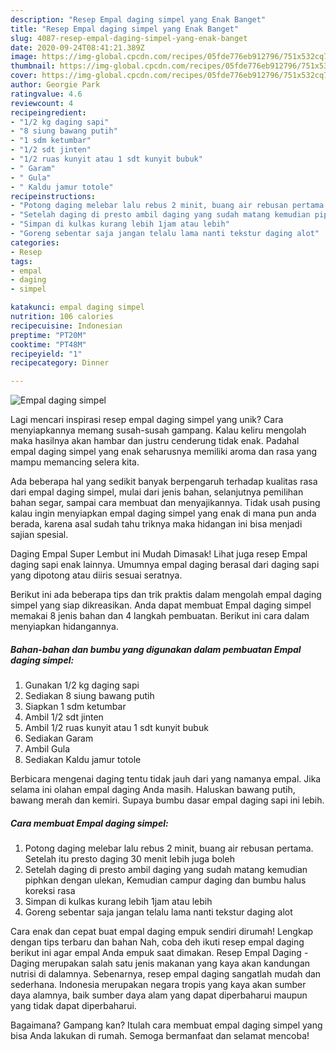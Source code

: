 ```yaml
---
description: "Resep Empal daging simpel yang Enak Banget"
title: "Resep Empal daging simpel yang Enak Banget"
slug: 4087-resep-empal-daging-simpel-yang-enak-banget
date: 2020-09-24T08:41:21.389Z
image: https://img-global.cpcdn.com/recipes/05fde776eb912796/751x532cq70/empal-daging-simpel-foto-resep-utama.jpg
thumbnail: https://img-global.cpcdn.com/recipes/05fde776eb912796/751x532cq70/empal-daging-simpel-foto-resep-utama.jpg
cover: https://img-global.cpcdn.com/recipes/05fde776eb912796/751x532cq70/empal-daging-simpel-foto-resep-utama.jpg
author: Georgie Park
ratingvalue: 4.6
reviewcount: 4
recipeingredient:
- "1/2 kg daging sapi"
- "8 siung bawang putih"
- "1 sdm ketumbar"
- "1/2 sdt jinten"
- "1/2 ruas kunyit atau 1 sdt kunyit bubuk"
- " Garam"
- " Gula"
- " Kaldu jamur totole"
recipeinstructions:
- "Potong daging melebar lalu rebus 2 minit, buang air rebusan pertama. Setelah itu presto daging 30 menit lebih juga boleh"
- "Setelah daging di presto ambil daging yang sudah matang kemudian piphkan dengan ulekan, Kemudian campur daging dan bumbu halus koreksi rasa"
- "Simpan di kulkas kurang lebih 1jam atau lebih"
- "Goreng sebentar saja jangan telalu lama nanti tekstur daging alot"
categories:
- Resep
tags:
- empal
- daging
- simpel

katakunci: empal daging simpel 
nutrition: 106 calories
recipecuisine: Indonesian
preptime: "PT20M"
cooktime: "PT48M"
recipeyield: "1"
recipecategory: Dinner

---
```



![Empal daging simpel](https://img-global.cpcdn.com/recipes/05fde776eb912796/751x532cq70/empal-daging-simpel-foto-resep-utama.jpg)

Lagi mencari inspirasi resep empal daging simpel yang unik? Cara menyiapkannya memang susah-susah gampang. Kalau keliru mengolah maka hasilnya akan hambar dan justru cenderung tidak enak. Padahal empal daging simpel yang enak seharusnya memiliki aroma dan rasa yang mampu memancing selera kita.

Ada beberapa hal yang sedikit banyak berpengaruh terhadap kualitas rasa dari empal daging simpel, mulai dari jenis bahan, selanjutnya pemilihan bahan segar, sampai cara membuat dan menyajikannya. Tidak usah pusing kalau ingin menyiapkan empal daging simpel yang enak di mana pun anda berada, karena asal sudah tahu triknya maka hidangan ini bisa menjadi sajian spesial.

Daging Empal Super Lembut ini Mudah Dimasak! Lihat juga resep Empal daging sapi enak lainnya. Umumnya empal daging berasal dari daging sapi yang dipotong atau diiris sesuai seratnya.


Berikut ini ada beberapa tips dan trik praktis dalam mengolah empal daging simpel yang siap dikreasikan. Anda dapat membuat Empal daging simpel memakai 8 jenis bahan dan 4 langkah pembuatan. Berikut ini cara dalam menyiapkan hidangannya.

<!--inarticleads1-->

##### Bahan-bahan dan bumbu yang digunakan dalam pembuatan Empal daging simpel:

1. Gunakan 1/2 kg daging sapi
1. Sediakan 8 siung bawang putih
1. Siapkan 1 sdm ketumbar
1. Ambil 1/2 sdt jinten
1. Ambil 1/2 ruas kunyit atau 1 sdt kunyit bubuk
1. Sediakan  Garam
1. Ambil  Gula
1. Sediakan  Kaldu jamur totole


Berbicara mengenai daging tentu tidak jauh dari yang namanya empal. Jika selama ini olahan empal daging Anda masih. Haluskan bawang putih, bawang merah dan kemiri. Supaya bumbu dasar empal daging sapi ini lebih. 

<!--inarticleads2-->

##### Cara membuat Empal daging simpel:

1. Potong daging melebar lalu rebus 2 minit, buang air rebusan pertama. Setelah itu presto daging 30 menit lebih juga boleh
1. Setelah daging di presto ambil daging yang sudah matang kemudian piphkan dengan ulekan, Kemudian campur daging dan bumbu halus koreksi rasa
1. Simpan di kulkas kurang lebih 1jam atau lebih
1. Goreng sebentar saja jangan telalu lama nanti tekstur daging alot


Cara enak dan cepat buat empal daging empuk sendiri dirumah! Lengkap dengan tips terbaru dan bahan Nah, coba deh ikuti resep empal daging berikut ini agar empal Anda empuk saat dimakan. Resep Empal Daging - Daging merupakan salah satu jenis makanan yang kaya akan kandungan nutrisi di dalamnya. Sebenarnya, resep empal daging sangatlah mudah dan sederhana. Indonesia merupakan negara tropis yang kaya akan sumber daya alamnya, baik sumber daya alam yang dapat diperbaharui maupun yang tidak dapat diperbaharui. 

Bagaimana? Gampang kan? Itulah cara membuat empal daging simpel yang bisa Anda lakukan di rumah. Semoga bermanfaat dan selamat mencoba!
